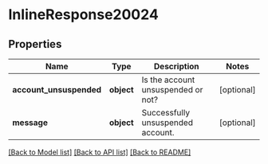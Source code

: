 # InlineResponse20024

## Properties
Name | Type | Description | Notes
------------ | ------------- | ------------- | -------------
**account_unsuspended** | **object** | Is the account unsuspended or not? | [optional] 
**message** | **object** | Successfully unsuspended account. | [optional] 

[[Back to Model list]](../README.md#documentation-for-models) [[Back to API list]](../README.md#documentation-for-api-endpoints) [[Back to README]](../README.md)

